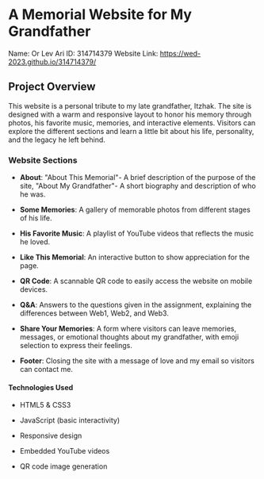 # A Memorial Website for My Grandfather
Name: Or Lev Ari
ID: 314714379
Website Link: https://wed-2023.github.io/314714379/

## Project Overview
This website is a personal tribute to my late grandfather, Itzhak.
The site is designed with a warm and responsive layout to honor his memory through photos, his favorite music, memories, and interactive elements. Visitors can explore the different sections and learn a little bit about his life, personality, and the legacy he left behind.

### Website Sections
- **About**: "About This Memorial"- A brief description of the purpose of the site, "About My Grandfather"- A short biography and description of who he was.

- **Some Memories**: A gallery of memorable photos from different stages of his life.

- **His Favorite Music**: A playlist of YouTube videos that reflects the music he loved.

- **Like This Memorial**: An interactive button to show appreciation for the page.

- **QR Code**: A scannable QR code to easily access the website on mobile devices.

- **Q&A**: Answers to the questions given in the assignment, explaining the differences between Web1, Web2, and Web3.

- **Share Your Memories**: A form where visitors can leave memories, messages, or emotional thoughts about my grandfather, with emoji selection to express their feelings.

- **Footer**: Closing the site with a message of love and my email so visitors can contact me.

#### Technologies Used
- HTML5 & CSS3

- JavaScript (basic interactivity)

- Responsive design

- Embedded YouTube videos

- QR code image generation

